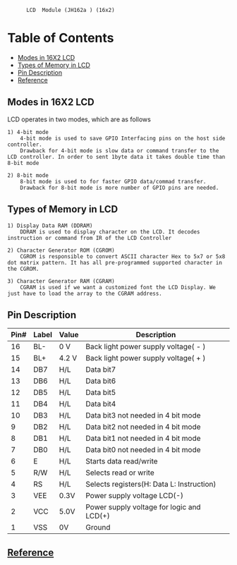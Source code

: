 		  LCD  Module (JH162a ) (16x2)

# Table of Contents
* [Modes in 16X2 LCD](#Modes-in-16X2-LCD)
* [Types of Memory in LCD](#Types-of-Memory-in-LCD)
* [Pin Description](#Pin-Description)
* [Reference](#fourth-examplehttpwwwfourthexamplecom)

<!-- toc -->

## Modes in 16X2 LCD
LCD operates in two modes, which are as follows

    1) 4-bit mode
        4-bit mode is used to save GPIO Interfacing pins on the host side controller. 
        Drawback for 4-bit mode is slow data or command transfer to the LCD controller. In order to sent 1byte data it takes double time than 8-bit mode

    2) 8-bit mode
        8-bit mode is used to for faster GPIO data/commad transfer. 
        Drawback for 8-bit mode is more number of GPIO pins are needed.

## Types of Memory in LCD

    1) Display Data RAM (DDRAM)
        DDRAM is used to display character on the LCD. It decodes instruction or command from IR of the LCD Controller

    2) Character Generator ROM (CGROM)
        CGROM is responsible to convert ASCII character Hex to 5x7 or 5x8 dot matrix pattern. It has all pre-programmed supported character in the CGROM.

    3) Character Generator RAM (CGRAM)
        CGRAM is used if we want a customized font the LCD Display. We just have to load the array to the CGRAM address. 

## Pin Description

|Pin#	|Label		|Value		|Description|
|----------|----------------|----------------|--------------|
|16 		|BL- 			|0 V 			|Back light power supply voltage( - )|
|15		|BL+ 		|4.2 V		|Back light power supply voltage( + )|
|14 		|DB7 		|H/L			|Data bit7|		
|13		|DB6			|H/L 		|Data bit6|
|12		|DB5 		|H/L 		|Data bit5|
|11 		|DB4 		|H/L 		|Data bit4|
|10 		|DB3 		|H/L 		|Data bit3		not needed in 4 bit mode|
|9 		|DB2 		|H/L 		|Data bit2		not needed in 4 bit mode|
|8 		|DB1 		|H/L 		|Data bit1		not needed in 4 bit mode|
|7 		|DB0 		|H/L	 		|Data bit0		not needed in 4 bit mode|
|6 		|E 			|H/L 		|Starts data read/write|
|5 		|R/W 		|H/L 		|Selects read or write|
|4 		|RS 			|H/L 		|Selects registers(H: Data L: Instruction)|
|3 		|VEE 		|0.3V 		|Power supply voltage LCD(-)|
|2 		|VCC 		|5.0V 		|Power supply voltage for logic and LCD(+) |
|1 		|VSS 		|0V 			|Ground|


## [Reference](http://www.google.com) 
